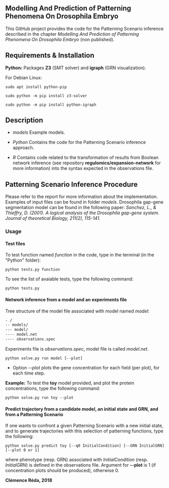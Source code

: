 ## Modelling And Prediction of Patterning Phenomena On Drosophila Embryo

This GitHub project provides the code for the Patterning Scenario inference described in the chapter *Modelling And Prediction of Patterning Phenomena On Drosophila Embryo* (non published).

## Requirements & Installation

**Python:** Packages **Z3** (SMT solver) and **igraph** (GRN visualization).

For Debian Linux:

`sudo apt install python-pip`

`sudo python -m pip install z3-solver`

`sudo python -m pip install python-igraph`


## Description

- *models* Example models.

- *Python* Contains the code for the Patterning Scenario inference approach.

- *R* Contains code related to the transformation of results from Boolean network inference (see repository **regulomics/expansion-network** for more information) into the syntax expected in the observations file.


## Patterning Scenario Inference Procedure

Please refer to the report for more information about the implementation. Examples of input files can be found in folder *models*. Drosophila gap-gene segmentation model can be found in the following paper: *Sanchez, L., & Thieffry, D. (2001). A logical analysis of the Drosophila gap-gene system. Journal of theoretical Biology, 211(2), 115-141.*

### Usage

#### Test files

To test function named *function* in the code, type in the terminal (in the "Python" folder):

`python tests.py function`

To see the list of avaiable tests, type the following command:

`python tests.py`


#### Network inference from a model and an experiments file

Tree structure of the model file associated with model named *model*:

```bash
- /
-- models/
--- model/
---- model.net
---- observations.spec
```

Experiments file is *observations.spec*, model file is called *model.net*.

`python solve.py run model [--plot]`


- Option *--plot* plots the gene concentration for each field (per plot), for each time step.

**Example:** To test the **toy** model provided, and plot the protein concentrations, type the following command:

`python solve.py run toy --plot`


#### Predict trajectory from a candidate model, an initial state and GRN, and from a Patterning Scenario

If one wants to confront a given Patterning Scenario with a new initial state, and to generate trajectories with this selection of patterning functions, type the following:

`python solve.py predict toy [--q0 InitialCondition] [--GRN InitialGRN] [--plot 0 or 1]`

where phenotype (resp. GRN) associated with *InitialCondition* (resp. *InitialGRN*) is defined in the observations file. Argument for **--plot** is 1 (if concentration plots should be produced), otherwise 0.

**Clémence Réda, 2018**
